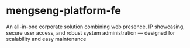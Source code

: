 # mengseng-platform-fe
An all-in-one corporate solution combining web presence, IP showcasing, secure user access, and robust system administration — designed for scalability and easy maintenance
